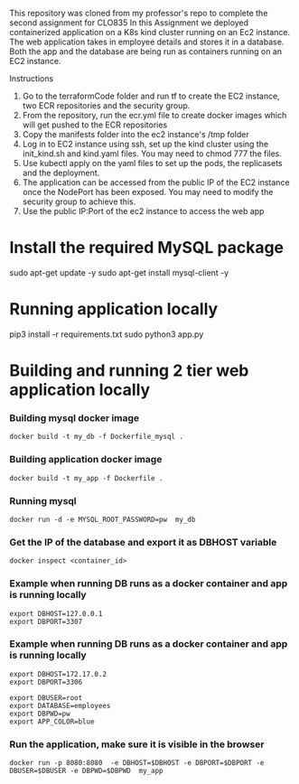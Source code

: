 This repository was cloned from my professor's repo to complete the second assignment for CLO835
In this Assignment we deployed containerized application on a K8s kind cluster running on an Ec2 instance. The web application takes in employee details and stores it in a database. Both the app and the database are being run as containers running on an EC2 instance.

Instructions
1. Go to the terraformCode folder and run tf to create the EC2 instance, two ECR repositories and the security group.
2. From the repository, run the ecr.yml file to create docker images which will get pushed to the ECR repositories
3. Copy the manifests folder into the ec2 instance's /tmp folder
3. Log in to EC2 instance using ssh, set up the kind cluster using the init_kind.sh and kind.yaml files. You may need to chmod 777 the files.
4. Use kubectl apply on the yaml files to set up the pods, the replicasets and the deployment. 
5. The application can be accessed from the public IP of the EC2 instance once the NodePort has been exposed. You may need to modify the security group to achieve this.
4. Use the public IP:Port of the ec2 instance to access the web app

# Install the required MySQL package

sudo apt-get update -y
sudo apt-get install mysql-client -y

# Running application locally
pip3 install -r requirements.txt
sudo python3 app.py
# Building and running 2 tier web application locally
### Building mysql docker image 
```docker build -t my_db -f Dockerfile_mysql . ```

### Building application docker image 
```docker build -t my_app -f Dockerfile . ```

### Running mysql
```docker run -d -e MYSQL_ROOT_PASSWORD=pw  my_db```


### Get the IP of the database and export it as DBHOST variable
```docker inspect <container_id>```


### Example when running DB runs as a docker container and app is running locally
```
export DBHOST=127.0.0.1
export DBPORT=3307
```
### Example when running DB runs as a docker container and app is running locally
```
export DBHOST=172.17.0.2
export DBPORT=3306
```
```
export DBUSER=root
export DATABASE=employees
export DBPWD=pw
export APP_COLOR=blue
```
### Run the application, make sure it is visible in the browser
```docker run -p 8080:8080  -e DBHOST=$DBHOST -e DBPORT=$DBPORT -e  DBUSER=$DBUSER -e DBPWD=$DBPWD  my_app```
